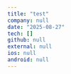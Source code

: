 ```yaml
---
title: "test"
company: null
date: "2025-08-27"
tech: []
github: null
external: null
ios: null
android: null
---
```



